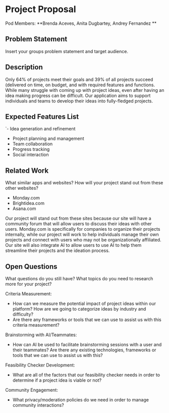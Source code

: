 # Project Proposal

Pod Members: **Brenda Aceves, Anita Dugbartey, Andrey Fernandez **

## Problem Statement

Insert your groups problem statement and target audience.

## Description

Only 64% of projects meet their goals and 39% of all projects succeed (delivered on time, on budget, and with required features and functions. While many struggle with coming up with project ideas, even after having an idea making progress can be difficult. Our application aims to support individuals and teams to develop their ideas into fully-fledged projects.

## Expected Features List

`- Idea generation and refinement
- Project planning and management
- Team collaboration
- Progress tracking
- Social interaction


## Related Work

What similar apps and websites? How will your project stand out from these other websites?

- Monday.com
- Brightidea.com
- Asana.com

Our project will stand out from these sites because our site will have a community forum that will allow users to discuss their ideas with other users. Monday.com is specifically for companies to organize their projects internally, while our project will work to help individuals manage their own projects and connect with users who may not be organizationally affiliated. Our site will also integrate AI to allow users to use AI to help them streamline their projects and the ideation process.


## Open Questions

What questions do you still have? What topics do you need to research more for your project?

Criteria Measurement:
- How can we measure the potential impact of project ideas within our platform?
How are we going to categorize ideas by industry and difficulty?
- Are there any frameworks or tools that we can use to assist us with this criteria measurement?

Brainstorming with AI/Teammates:
- How can AI be used to facilitate brainstorming sessions with a user and their teammates?
Are there any existing technologies, frameworks or tools that we can use to assist us with this?

Feasibility Checker Development:
- What are all of the factors that our feasibility checker needs in order to determine if a project idea is viable or not?

Community Engagement:
- What privacy/moderation policies do we need in order to manage community interactions?